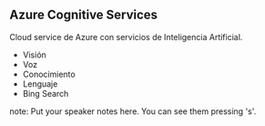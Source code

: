 ## Azure Cognitive Services

Cloud service de Azure con servicios de Inteligencia Artificial.

*   Visión
*   Voz
*   Conocimiento
*   Lenguaje
*   Bing Search

note:
Put your speaker notes here.
You can see them pressing 's'.
